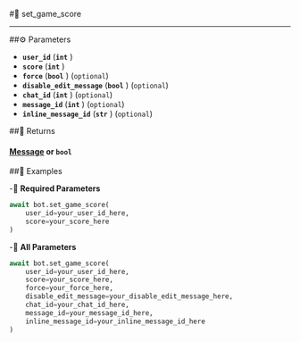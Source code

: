 #🔧 set_game_score

****

##⚙️ Parameters

- **`user_id`** (**`int`** )
- **`score`** (**`int`** )
- **`force`** (**`bool`** ) (`optional`)
- **`disable_edit_message`** (**`bool`** ) (`optional`)
- **`chat_id`** (**`int`** ) (`optional`)
- **`message_id`** (**`int`** ) (`optional`)
- **`inline_message_id`** (**`str`** ) (`optional`)

##📲 Returns

#### [Message](../types/Message.md) or `bool`

##📀 Examples

-🪫 **Required Parameters**

```python
await bot.set_game_score(
    user_id=your_user_id_here,
    score=your_score_here
)
```

-🔋 **All Parameters**

```python
await bot.set_game_score(
    user_id=your_user_id_here,
    score=your_score_here,
    force=your_force_here,
    disable_edit_message=your_disable_edit_message_here,
    chat_id=your_chat_id_here,
    message_id=your_message_id_here,
    inline_message_id=your_inline_message_id_here
)
```
